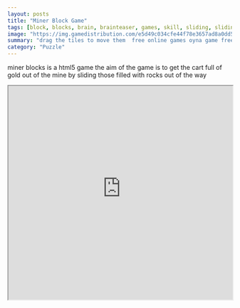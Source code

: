 ```yaml
---
layout: posts
title: "Miner Block Game"
tags: [block, blocks, brain, brainteaser, games, skill, sliding, sliding, puzzle, free, online, games, oyna, game, free, games, play, play, games]
image: "https://img.gamedistribution.com/e5d49c034cfe44f78e3657ad8a0dd597.jpg"
summary: "drag the tiles to move them  free online games oyna game free games play play games"
category: "Puzzle"
---
```


miner blocks is a html5 game the aim of the game is to get the cart full of gold out of the mine by sliding those filled with rocks out of the way

<iframe width="100%" height="480px;" src="https://html5.gamedistribution.com/e5d49c034cfe44f78e3657ad8a0dd597/"></iframe>